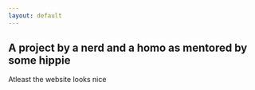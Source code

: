 ```yaml
---
layout: default
---
```

## A project by a nerd and a homo as mentored by some hippie
Atleast the website looks nice
